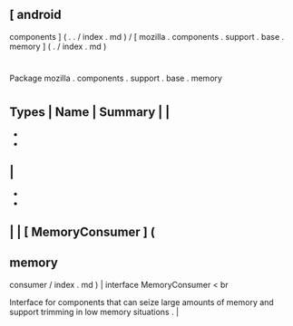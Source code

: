 [
android
-
components
]
(
.
.
/
index
.
md
)
/
[
mozilla
.
components
.
support
.
base
.
memory
]
(
.
/
index
.
md
)
#
#
Package
mozilla
.
components
.
support
.
base
.
memory
#
#
#
Types
|
Name
|
Summary
|
|
-
-
-
|
-
-
-
|
|
[
MemoryConsumer
]
(
-
memory
-
consumer
/
index
.
md
)
|
interface
MemoryConsumer
<
br
>
Interface
for
components
that
can
seize
large
amounts
of
memory
and
support
trimming
in
low
memory
situations
.
|
